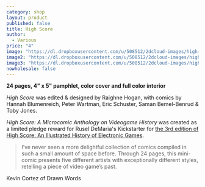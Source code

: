 ```yaml
---
category: shop
layout: product
published: false
title: High Score
author: 
  - Various
price: "4"
image: "https://dl.dropboxusercontent.com/u/508512/2dcloud-images/high-score-product-1.jpg"
image2: "https://dl.dropboxusercontent.com/u/508512/2dcloud-images/high-score-product-2.jpg"
image3: "https://dl.dropboxusercontent.com/u/508512/2dcloud-images/high-score-product-3.jpg"
nowholesale: false
---
```



__24 pages, 4" x 5" pamphlet, color cover and full color interior__

_High Score_ was edited & designed by Raighne Hogan, with comics by Hannah Blumenreich, Peter Wartman, Eric Schuster, Saman Bemel-Benrud & Toby Jones.

_High Score: A Microcomic Anthology on Videogame History_ was created as a limited pledge reward for Rusel DeMaria's Kickstarter for [the 3rd edition of High Score: An Illustrated History of Electronic Games](http://www.kickstarter.com/projects/230165553/game-history-book-high-score-3rd-edition).

> I’ve never seen a more delightful collection of comics compiled in such a small amount of space before. Through 24 pages, this mini-comic presents five different artists with exceptionally different styles, retelling a piece of video game’s past.

Kevin Cortez of Drawn Words